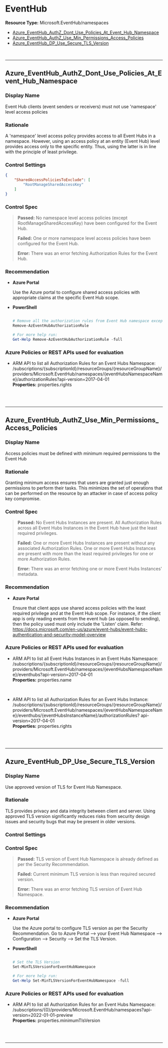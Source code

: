 # EventHub

**Resource Type:** Microsoft.EventHub/namespaces

<!-- TOC -->

- [Azure_EventHub_AuthZ_Dont_Use_Policies_At_Event_Hub_Namespace](#azure_eventhub_authz_dont_use_policies_at_event_hub_namespace)
- [Azure_EventHub_AuthZ_Use_Min_Permissions_Access_Policies](#azure_eventhub_authz_use_min_permissions_access_policies)
- [Azure_EventHub_DP_Use_Secure_TLS_Version](#Azure_EventHub_DP_Use_Secure_TLS_Version)

<!-- /TOC -->
<br/>

___ 

## Azure_EventHub_AuthZ_Dont_Use_Policies_At_Event_Hub_Namespace 

### Display Name 
Event Hub clients (event senders or receivers) must not use 'namespace' level access policies 

### Rationale 
A 'namespace' level access policy provides access to all Event Hubs in a namespace. However, using an access policy at an entity (Event Hub) level provides access only to the specific entity. Thus, using the latter is in line with the principle of least privilege. 

### Control Settings 
```json 
{
    "SharedAccessPoliciesToExclude": [
        "RootManageSharedAccessKey"
    ]
}
 ``` 

### Control Spec 

> **Passed:** 
> No namespace level access policies (except RootManageSharedAccessKey) have been configured for the Event Hub.
> 
> **Failed:** 
> One or more namespace level access policies have been configured for the Event Hub.
> 
> **Error:** 
> There was an error fetching Authorization Rules for the Event Hub.
> 
### Recommendation 

- **Azure Portal** 

	 Use the Azure portal to configure shared access policies with appropriate claims at the specific Event Hub scope. 

- **PowerShell** 

	 ```powershell 

     # Remove all the authorization rules from Event Hub namespace except RootManageSharedAccessKey
     Remove-AzEventHubAuthorizationRule

     # For more help run:
	 Get-Help Remove-AzEventHubAuthorizationRule -full
	 ```  

<!-- - **Enforcement Policy** 

	 [![Link to Azure Policy](https://raw.githubusercontent.com/MSFT-Chirag/AzTS-docs/main/Assets/View_Definition.jpg)](https://portal.azure.com/#blade/Microsoft_Azure_Policy/CreatePolicyDefinitionBlade/uri/<policy-raw-link>) 

	 [![Link to Azure Policy](https://raw.githubusercontent.com/MSFT-Chirag/AzTS-docs/main/Assets/Deploy_To_Azure.jpg)](https://portal.azure.com/#blade/Microsoft_Azure_Policy/CreatePolicyDefinitionBlade/uri/<policy-raw-link>)  -->

### Azure Policies or REST APIs used for evaluation 

- ARM API to list all Authorization Rules for an Event Hubs Namespace: /subscriptions/{subscriptionId}/resourceGroups/{resourceGroupName}/providers/Microsoft.EventHub/namespaces/{eventHubsNamespaceName}/authorizationRules?api-version=2017-04-01<br />
**Properties:** properties.rights
 <br />

<br />

___ 

## Azure_EventHub_AuthZ_Use_Min_Permissions_Access_Policies 

### Display Name 
Access policies must be defined with minimum required permissions to the Event Hub 

### Rationale 
Granting minimum access ensures that users are granted just enough permissions to perform their tasks. This minimizes the set of operations that can be performed on the resource by an attacker in case of access policy key compromise. 

### Control Spec 

> **Passed:** 
> No Event Hubs Instances are present. All Authorization Rules across all Event Hubs Instances in the Event Hub have just the least required privileges.
> 
> **Failed:** 
> One or more Event Hubs Instances are present without any associated Authorization Rules. One or more Event Hubs Instances are present with more than the least required privileges for one or more Authorization Rules.
> 
> **Error:** 
> There was an error fetching one or more Event Hubs Instances' metadata.
> 
### Recommendation 

- **Azure Portal** 

	 Ensure that client apps use shared access policies with the least required privilege and at the Event Hub scope. For instance, if the client app is only reading events from the event hub (as opposed to sending), then the policy used must only include the 'Listen' claim. Refer: https://docs.microsoft.com/en-us/azure/event-hubs/event-hubs-authentication-and-security-model-overview 
<!-- 
- **PowerShell** 

	 ```powershell 
	 $variable = 'apple' 
	 ```  

- **Enforcement Policy** 

	 [![Link to Azure Policy](https://raw.githubusercontent.com/MSFT-Chirag/AzTS-docs/main/Assets/View_Definition.jpg)](https://portal.azure.com/#blade/Microsoft_Azure_Policy/CreatePolicyDefinitionBlade/uri/<policy-raw-link>) 

	 [![Link to Azure Policy](https://raw.githubusercontent.com/MSFT-Chirag/AzTS-docs/main/Assets/Deploy_To_Azure.jpg)](https://portal.azure.com/#blade/Microsoft_Azure_Policy/CreatePolicyDefinitionBlade/uri/<policy-raw-link>)  -->

### Azure Policies or REST APIs used for evaluation 

- ARM API to list all Event Hubs Instances in an Event Hubs Namespace: /subscriptions/{subscriptionId}/resourceGroups/{resourceGroupName}/providers/Microsoft.EventHub/namespaces/{eventHubsNamespaceName}/eventhubs?api-version=2017-04-01 <br />
**Properties:** properties.name
 <br />

- ARM API to list all Authorization Rules for an Event Hubs Instance: /subscriptions/{subscriptionId}/resourceGroups/{resourceGroupName}/providers/Microsoft.EventHub/namespaces/{eventHubsNamespaceName}/eventhubs/{eventHubsInstanceName}/authorizationRules?
api-version=2017-04-01<br />
**Properties:** properties.rights
 <br />

<br />

___ 

## Azure_EventHub_DP_Use_Secure_TLS_Version 

### Display Name 
Use approved version of TLS for Event Hub Namespace.

### Rationale 
TLS provides privacy and data integrity between client and server. Using approved TLS version significantly reduces risks from security design issues and security bugs that may be present in older versions.

### Control Settings 


### Control Spec 

> **Passed:** 
> TLS version of Event Hub Namespace is already defined as per the Security Recommendation.
> 
> **Failed:** 
> Current minimum TLS version is less than required secured version.
> 
> **Error:** 
> There was an error fetching TLS version of Event Hub Namespace.
> 
### Recommendation 

- **Azure Portal** 

	 Use the Azure portal to configure TLS version as per the Security Recommendation.
	 Go to Azure Portal --> your Event Hub Namespace --> Configuration --> Security --> Set the TLS Version.

- **PowerShell** 

	 ```powershell 

     # Set the TLS Version
     Set-MinTLSVersionForEventHubNamespace

     # For more help run:
	 Get-Help Set-MinTLSVersionForEventHubNamespace -full
	 ```  

### Azure Policies or REST APIs used for evaluation 

- ARM API to list all Authorization Rules for an Event Hubs Namespace: /subscriptions/{0}/providers/Microsoft.EventHub/namespaces?api-version=2022-01-01-preview<br />
**Properties:** properties.minimumTlsVersion
 <br />

<br />

___ 


